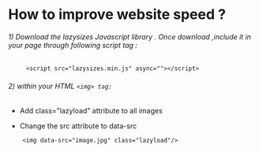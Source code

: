 # How to improve website speed ?
    
###### 1) Download the lazysizes Javascript library . Once download ,include it in your page through following script tag :
```
     <script src="lazysizes.min.js" async=""></script>
```
###### 2) within your HTML ```<img> tag:```

* Add class="lazyload" attribute to all images
* Change the src attribute to data-src
 
    <!--Use data-src. And,specify lazyload class-->
```
    <img data-src="image.jpg" class="lazyload"/>
```
